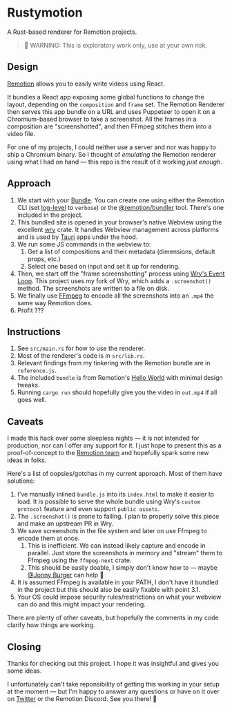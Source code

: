 # Rustymotion

A Rust-based renderer for Remotion projects.

> 🚧 WARNING: This is exploratory work only, use at your own risk.

## Design

[Remotion](https://www.remotion.dev) allows you to easily write videos using React.

It bundles a React app exposing some global functions to change the layout, depending on the `composition` and `frame` set. The Remotion Renderer then serves this app bundle on a URL and uses Puppeteer to open it on a Chromium-based browser to take a screenshot. All the frames in a composition are "screenshotted", and then FFmpeg stitches them into a video file.

For one of my projects, I could neither use a server and nor was happy to ship a Chromium binary. So I thought of _emulating_ the Remotion renderer using what I had on hand — this repo is the result of it working _just enough_.

## Approach

1. We start with your [Bundle](https://www.remotion.dev/docs/terminology#bundle). You can create one using either the Remotion CLI (set [log-level](https://www.remotion.dev/docs/renderer/render-media#loglevel) to `verbose`) or the [@remotion/bundler](https://www.remotion.dev/docs/bundler) tool. There's one included in the project.
2. This bundled site is opened in your browser's native Webview using the excellent [wry](https://github.com/clearlysid/wry) crate. It handles Webview management across platforms and is used by [Tauri](https://github.com/tauri-apps) apps under the hood.
3. We run some JS commands in the webview to:
    1. Get a list of compositions and their metadata (dimensions, default props, etc.)
    2. Select one based on input and set it up for rendering.
4. Then, we start off the "frame screenshotting" process using [Wry's Event Loop](https://docs.rs/wry/latest/wry/application/event_loop/struct.EventLoop.html). This project uses my fork of Wry, which adds a `.screenshot()` method. The screenshots are written to a file on disk.
5. We finally use [FFmpeg](https://ffmpeg.org) to encode all the screenshots into an `.mp4` the same way Remotion does.
6. Profit ???

## Instructions

1. See `src/main.rs` for how to use the renderer.
2. Most of the renderer's code is in `src/lib.rs`.
3. Relevant findings from my tinkering with the Remotion bundle are in `reference.js`.
4. The included `bundle` is from Remotion's [Hello World](https://github.com/remotion-dev/template-helloworld) with minimal design tweaks.
5. Running `cargo run` should hopefully give you the video in `out.mp4` if all goes well.

## Caveats

I made this hack over some sleepless nights — it is not intended for production, nor can I offer any support for it. I just hope to present this as a proof-of-concept to the [Remotion team](https://github.com/remotion-dev) and hopefully spark some new ideas in folks.

Here's a list of oopsies/gotchas in my current approach. Most of them have solutions:

1. I've manually inlined `bundle.js` into its `index.html` to make it easier to load. It is possible to serve the whole bundle using Wry's `custom protocol` feature and even support `public assets`.
2. The `.screenshot()` is prone to failing. I plan to properly solve this piece and make an upstream PR in Wry.
3. We save screenshots in the file system and later on use Ffmpeg to encode them at once.
    1. This is inefficient. We can instead likely capture and encode in parallel. Just store the screenshots in memory and "stream" them to Ffmpeg using the `ffmpeg-next` crate.
    2. This should be easily doable, I simply don't know how to — maybe [@Jonny Burger](https://github.com/JonnyBurger) can help 🙈
4. It is assumed FFmpeg is available in your PATH, I don't have it bundled in the project but this should also be easily fixable with point 3.1.
5. Your OS could impose security rules/restrictions on what your webview can do and this might impact your rendering.

There are plenty of other caveats, but hopefully the comments in my code clarify how things are working.

## Closing

Thanks for checking out this project. I hope it was insightful and gives you some ideas.

I unfortunately can't take reponsibility of getting this working in your setup at the moment — but I'm happy to answer any questions or have on it over on [Twitter](https://twitter.com/clearlysid) or the Remotion Discord. See you there! 👋
